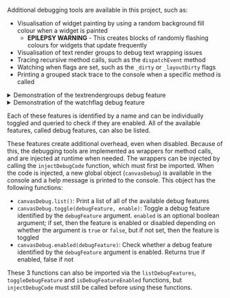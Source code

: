 Additional debugging tools are available in this project, such as:

- Visualisation of widget painting by using a random background fill colour when a widget is painted
  - **EPILEPSY WARNING** - This creates blocks of randomly flashing colours for widgets that update frequently
- Visualisation of text render groups to debug text wrapping issues
- Tracing recursive method calls, such as the `dispatchEvent` method
- Watching when flags are set, such as the `_dirty` or `_layoutDirty` flags
- Printing a grouped stack trace to the console when a specific method is called

<details><summary>Demonstration of the textrendergroups debug feature</summary>

![Demonstration of the textrendergroups debug feature](media://debug-demo-textrendergroups.gif)
</details>

<details><summary>Demonstration of the watchflag debug feature</summary>

![Demonstration of the watchflag debug feature](media://debug-demo-watchflag.gif)
</details>

Each of these features is identified by a name and can be individually toggled
and queried to check if they are enabled. All of the available features, called
debug features, can also be listed.

These features create additional overhead, even when disabled. Because of this,
the debugging tools are implemented as wrappers for method calls, and are
injected at runtime when needed. The wrappers can be injected by calling the
`injectDebugCode` function, which must first be imported. When the code is
injected, a new global object (`canvasDebug`) is available in the console and a
help message is printed to the console. This object has the following functions:

- `canvasDebug.list()`: Print a list of all of the available debug features
- `canvasDebug.toggle(debugFeature, enable)`: Toggle a debug feature identified by the `debugFeature` argument. `enabled` is an optional boolean argument; if set, then the feature is enabled or disabled depending on whether the argument is `true` or `false`, but if not set, then the feature is toggled
- `canvasDebug.enabled(debugFeature)`: Check whether a debug feature identified by the `debugFeature` argument is enabled. Returns true if enabled, false if not

These 3 functions can also be imported via the `listDebugFeatures`,
`toggleDebugFeature` and `isDebugFeatureEnabled` functions, but
`injectDebugCode` must still be called before using these functions. 
